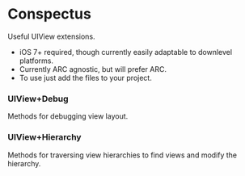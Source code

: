 Conspectus
==========
Useful UIView extensions.

* iOS 7+ required, though currently easily adaptable to downlevel platforms.
* Currently ARC agnostic, but will prefer ARC.
* To use just add the files to your project.

### UIView+Debug
Methods for debugging view layout.

### UIView+Hierarchy
Methods for traversing view hierarchies to find views and modify the hierarchy.


